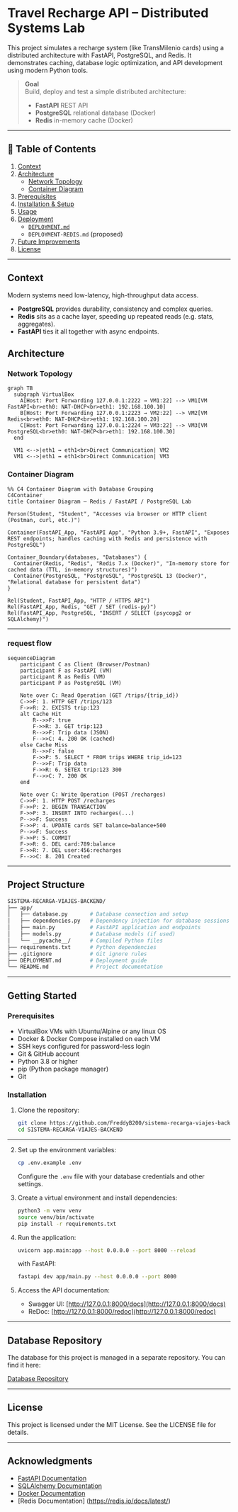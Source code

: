 # Travel Recharge API – Distributed Systems Lab
This project simulates a recharge system (like TransMilenio cards) using a distributed architecture with FastAPI, PostgreSQL, and Redis. It demonstrates caching, database logic optimization, and API development using modern Python tools.

> **Goal**  
> Build, deploy and test a simple distributed architecture:
> - **FastAPI** REST API  
> - **PostgreSQL** relational database (Docker)  
> - **Redis** in-memory cache (Docker) 

---

## 📖 Table of Contents

1. [Context](#context)  
2. [Architecture](#architecture)  
   - [Network Topology](#network-topology)  
   - [Container Diagram](#container-diagram)  
3. [Prerequisites](#prerequisites)  
4. [Installation & Setup](#installation--setup)  
5. [Usage](#usage)  
6. [Deployment](#deployment)  
   - [`DEPLOYMENT.md`](#deploymentmd)  
   - `DEPLOYMENT-REDIS.md` (proposed)  
7. [Future Improvements](#future-improvements)  
8. [License](#license)  

---

## Context

Modern systems need low-latency, high-throughput data access.  
- **PostgreSQL** provides durability, consistency and complex queries.  
- **Redis** sits as a cache layer, speeding up repeated reads (e.g. stats, aggregates).  
- **FastAPI** ties it all together with async endpoints.

## Architecture
### Network Topology
```mermaid
graph TB
  subgraph VirtualBox
    A[Host: Port Forwarding 127.0.0.1:2222 → VM1:22] --> VM1[VM FastAPI<br>eth0: NAT-DHCP<br>eth1: 192.168.100.10]
    B[Host: Port Forwarding 127.0.0.1:2223 → VM2:22] --> VM2[VM Redis<br>eth0: NAT-DHCP<br>eth1: 192.168.100.20]
    C[Host: Port Forwarding 127.0.0.1:2224 → VM3:22] --> VM3[VM PostgreSQL<br>eth0: NAT-DHCP<br>eth1: 192.168.100.30]
  end

  VM1 <-->|eth1 ↔ eth1<br>Direct Communication| VM2
  VM1 <-->|eth1 ↔ eth1<br>Direct Communication| VM3
```
### Container Diagram
```mermaid
%% C4 Container Diagram with Database Grouping
C4Container
title Container Diagram – Redis / FastAPI / PostgreSQL Lab

Person(Student, "Student", "Accesses via browser or HTTP client (Postman, curl, etc.)")

Container(FastAPI_App, "FastAPI App", "Python 3.9+, FastAPI", "Exposes REST endpoints; handles caching with Redis and persistence with PostgreSQL")

Container_Boundary(databases, "Databases") {
  Container(Redis, "Redis", "Redis 7.x (Docker)", "In-memory store for cached data (TTL, in-memory structures)")
  Container(PostgreSQL, "PostgreSQL", "PostgreSQL 13 (Docker)", "Relational database for persistent data")
}

Rel(Student, FastAPI_App, "HTTP / HTTPS API")
Rel(FastAPI_App, Redis, "GET / SET (redis-py)")
Rel(FastAPI_App, PostgreSQL, "INSERT / SELECT (psycopg2 or SQLAlchemy)")

```
---
### request flow
```mermaid
sequenceDiagram
    participant C as Client (Browser/Postman)
    participant F as FastAPI (VM)
    participant R as Redis (VM)
    participant P as PostgreSQL (VM)

    Note over C: Read Operation (GET /trips/{trip_id})
    C->>F: 1. HTTP GET /trips/123
    F->>R: 2. EXISTS trip:123
    alt Cache Hit
        R-->>F: true
        F->>R: 3. GET trip:123
        R-->>F: Trip data (JSON)
        F-->>C: 4. 200 OK (cached)
    else Cache Miss
        R-->>F: false
        F->>P: 5. SELECT * FROM trips WHERE trip_id=123
        P-->>F: Trip data
        F->>R: 6. SETEX trip:123 300
        F-->>C: 7. 200 OK
    end

    Note over C: Write Operation (POST /recharges)
    C->>F: 1. HTTP POST /recharges
    F->>P: 2. BEGIN TRANSACTION
    F->>P: 3. INSERT INTO recharges(...)
    P-->>F: Success
    F->>P: 4. UPDATE cards SET balance=balance+500
    P-->>F: Success
    F->>P: 5. COMMIT
    F->>R: 6. DEL card:789:balance
    F->>R: 7. DEL user:456:recharges
    F-->>C: 8. 201 Created

```
---
## Project Structure
```bash
SISTEMA-RECARGA-VIAJES-BACKEND/
├── app/
│   ├── database.py       # Database connection and setup
│   ├── dependencies.py   # Dependency injection for database sessions
│   ├── main.py           # FastAPI application and endpoints
│   ├── models.py         # Database models (if used)
│   └── __pycache__/      # Compiled Python files
├── requirements.txt      # Python dependencies
├── .gitignore            # Git ignore rules
├── DEPLOYMENT.md         # Deployment guide
└── README.md             # Project documentation
```

---

## Getting Started

### Prerequisites
- VirtualBox VMs with Ubuntu/Alpine or any linux OS
- Docker & Docker Compose installed on each VM
- SSH keys configured for password-less login
- Git & GitHub account
- Python 3.8 or higher
- pip (Python package manager)
- Git

### Installation
1. Clone the repository:
   ```bash
   git clone https://github.com/FreddyB200/sistema-recarga-viajes-backend.git
   cd SISTEMA-RECARGA-VIAJES-BACKEND
   ```
---

2. Set up the environment variables:
   ```bash
   cp .env.example .env
   ```
   Configure the `.env` file with your database credentials and other settings.

3. Create a virtual environment and install dependencies:
   ```bash
   python3 -m venv venv
   source venv/bin/activate
   pip install -r requirements.txt
   ```

4. Run the application:
   ```bash
   uvicorn app.main:app --host 0.0.0.0 --port 8000 --reload
   ```
   with FastAPI:
   ```bash
   fastapi dev app/main.py --host 0.0.0.0 --port 8000
   ```

5. Access the API documentation:
   - Swagger UI: [http://127.0.0.1:8000/docs](http://127.0.0.1:8000/docs)
   - ReDoc: [http://127.0.0.1:8000/redoc](http://127.0.0.1:8000/redoc)

---

## Database Repository

The database for this project is managed in a separate repository. You can find it here:

[Database Repository](https://github.com/FreddyB200/travel-recharge-api.git)

---

## License

This project is licensed under the MIT License. See the LICENSE file for details.

---

## Acknowledgments

- [FastAPI Documentation](https://fastapi.tiangolo.com/)
- [SQLAlchemy Documentation](https://docs.sqlalchemy.org/)
- [Docker Documentation](https://docs.docker.com/)
- [Redis Documentation] (https://redis.io/docs/latest/)
